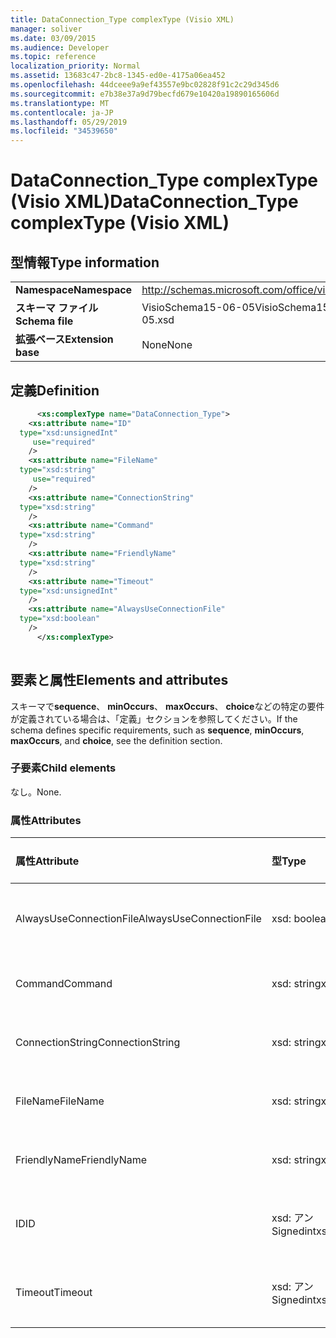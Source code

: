 ```yaml
---
title: DataConnection_Type complexType (Visio XML)
manager: soliver
ms.date: 03/09/2015
ms.audience: Developer
ms.topic: reference
localization_priority: Normal
ms.assetid: 13683c47-2bc8-1345-ed0e-4175a06ea452
ms.openlocfilehash: 44dceee9a9ef43557e9bc02828f91c2c29d345d6
ms.sourcegitcommit: e7b38e37a9d79becfd679e10420a19890165606d
ms.translationtype: MT
ms.contentlocale: ja-JP
ms.lasthandoff: 05/29/2019
ms.locfileid: "34539650"
---
```

# <a name="dataconnectiontype-complextype-visio-xml"></a><span data-ttu-id="7f054-102">DataConnection_Type complexType (Visio XML)</span><span class="sxs-lookup"><span data-stu-id="7f054-102">DataConnection_Type complexType (Visio XML)</span></span>

## <a name="type-information"></a><span data-ttu-id="7f054-103">型情報</span><span class="sxs-lookup"><span data-stu-id="7f054-103">Type information</span></span>

|||
|:-----|:-----|
|<span data-ttu-id="7f054-104">**Namespace**</span><span class="sxs-lookup"><span data-stu-id="7f054-104">**Namespace**</span></span> <br/> |http://schemas.microsoft.com/office/visio/2011/1/core  <br/> |
|<span data-ttu-id="7f054-105">**スキーマ ファイル**</span><span class="sxs-lookup"><span data-stu-id="7f054-105">**Schema file**</span></span> <br/> |<span data-ttu-id="7f054-106">VisioSchema15-06-05</span><span class="sxs-lookup"><span data-stu-id="7f054-106">VisioSchema15-2012-06-05.xsd</span></span>  <br/> |
|<span data-ttu-id="7f054-107">**拡張ベース**</span><span class="sxs-lookup"><span data-stu-id="7f054-107">**Extension base**</span></span> <br/> |<span data-ttu-id="7f054-108">None</span><span class="sxs-lookup"><span data-stu-id="7f054-108">None</span></span>  <br/> |
   
## <a name="definition"></a><span data-ttu-id="7f054-109">定義</span><span class="sxs-lookup"><span data-stu-id="7f054-109">Definition</span></span>

```XML
      <xs:complexType name="DataConnection_Type">
    <xs:attribute name="ID"
  type="xsd:unsignedInt"
     use="required"
    />
    <xs:attribute name="FileName"
  type="xsd:string"
     use="required"
    />
    <xs:attribute name="ConnectionString"
  type="xsd:string"
    />
    <xs:attribute name="Command"
  type="xsd:string"
    />
    <xs:attribute name="FriendlyName"
  type="xsd:string"
    />
    <xs:attribute name="Timeout"
  type="xsd:unsignedInt"
    />
    <xs:attribute name="AlwaysUseConnectionFile"
  type="xsd:boolean"
    />
      </xs:complexType>
      
```

## <a name="elements-and-attributes"></a><span data-ttu-id="7f054-110">要素と属性</span><span class="sxs-lookup"><span data-stu-id="7f054-110">Elements and attributes</span></span>

<span data-ttu-id="7f054-111">スキーマで**sequence**、 **minOccurs**、 **maxOccurs**、 **choice**などの特定の要件が定義されている場合は、「定義」セクションを参照してください。</span><span class="sxs-lookup"><span data-stu-id="7f054-111">If the schema defines specific requirements, such as **sequence**, **minOccurs**, **maxOccurs**, and **choice**, see the definition section.</span></span> 
  
### <a name="child-elements"></a><span data-ttu-id="7f054-112">子要素</span><span class="sxs-lookup"><span data-stu-id="7f054-112">Child elements</span></span>

<span data-ttu-id="7f054-113">なし。</span><span class="sxs-lookup"><span data-stu-id="7f054-113">None.</span></span>
  
### <a name="attributes"></a><span data-ttu-id="7f054-114">属性</span><span class="sxs-lookup"><span data-stu-id="7f054-114">Attributes</span></span>

|<span data-ttu-id="7f054-115">**属性**</span><span class="sxs-lookup"><span data-stu-id="7f054-115">**Attribute**</span></span>|<span data-ttu-id="7f054-116">**型**</span><span class="sxs-lookup"><span data-stu-id="7f054-116">**Type**</span></span>|<span data-ttu-id="7f054-117">**必須**</span><span class="sxs-lookup"><span data-stu-id="7f054-117">**Required**</span></span>|<span data-ttu-id="7f054-118">**説明**</span><span class="sxs-lookup"><span data-stu-id="7f054-118">**Description**</span></span>|<span data-ttu-id="7f054-119">**可能な値**</span><span class="sxs-lookup"><span data-stu-id="7f054-119">**Possible values**</span></span>|
|:-----|:-----|:-----|:-----|:-----|
|<span data-ttu-id="7f054-120">AlwaysUseConnectionFile</span><span class="sxs-lookup"><span data-stu-id="7f054-120">AlwaysUseConnectionFile</span></span>  <br/> |<span data-ttu-id="7f054-121">xsd: boolean</span><span class="sxs-lookup"><span data-stu-id="7f054-121">xsd:boolean</span></span>  <br/> |<span data-ttu-id="7f054-122">省略可能</span><span class="sxs-lookup"><span data-stu-id="7f054-122">optional</span></span>  <br/> ||<span data-ttu-id="7f054-123">Xsd: boolean 型の値。</span><span class="sxs-lookup"><span data-stu-id="7f054-123">Values of the xsd:boolean type.</span></span>  <br/> |
|<span data-ttu-id="7f054-124">Command</span><span class="sxs-lookup"><span data-stu-id="7f054-124">Command</span></span>  <br/> |<span data-ttu-id="7f054-125">xsd: string</span><span class="sxs-lookup"><span data-stu-id="7f054-125">xsd:string</span></span>  <br/> |<span data-ttu-id="7f054-126">省略可能</span><span class="sxs-lookup"><span data-stu-id="7f054-126">optional</span></span>  <br/> ||<span data-ttu-id="7f054-127">Xsd: string 型の値。</span><span class="sxs-lookup"><span data-stu-id="7f054-127">Values of the xsd:string type.</span></span>  <br/> |
|<span data-ttu-id="7f054-128">ConnectionString</span><span class="sxs-lookup"><span data-stu-id="7f054-128">ConnectionString</span></span>  <br/> |<span data-ttu-id="7f054-129">xsd: string</span><span class="sxs-lookup"><span data-stu-id="7f054-129">xsd:string</span></span>  <br/> |<span data-ttu-id="7f054-130">省略可能</span><span class="sxs-lookup"><span data-stu-id="7f054-130">optional</span></span>  <br/> ||<span data-ttu-id="7f054-131">Xsd: string 型の値。</span><span class="sxs-lookup"><span data-stu-id="7f054-131">Values of the xsd:string type.</span></span>  <br/> |
|<span data-ttu-id="7f054-132">FileName</span><span class="sxs-lookup"><span data-stu-id="7f054-132">FileName</span></span>  <br/> |<span data-ttu-id="7f054-133">xsd: string</span><span class="sxs-lookup"><span data-stu-id="7f054-133">xsd:string</span></span>  <br/> |<span data-ttu-id="7f054-134">必須</span><span class="sxs-lookup"><span data-stu-id="7f054-134">required</span></span>  <br/> ||<span data-ttu-id="7f054-135">Xsd: string 型の値。</span><span class="sxs-lookup"><span data-stu-id="7f054-135">Values of the xsd:string type.</span></span>  <br/> |
|<span data-ttu-id="7f054-136">FriendlyName</span><span class="sxs-lookup"><span data-stu-id="7f054-136">FriendlyName</span></span>  <br/> |<span data-ttu-id="7f054-137">xsd: string</span><span class="sxs-lookup"><span data-stu-id="7f054-137">xsd:string</span></span>  <br/> |<span data-ttu-id="7f054-138">省略可能</span><span class="sxs-lookup"><span data-stu-id="7f054-138">optional</span></span>  <br/> ||<span data-ttu-id="7f054-139">Xsd: string 型の値。</span><span class="sxs-lookup"><span data-stu-id="7f054-139">Values of the xsd:string type.</span></span>  <br/> |
|<span data-ttu-id="7f054-140">ID</span><span class="sxs-lookup"><span data-stu-id="7f054-140">ID</span></span>  <br/> |<span data-ttu-id="7f054-141">xsd: アン Signedint</span><span class="sxs-lookup"><span data-stu-id="7f054-141">xsd:unsignedInt</span></span>  <br/> |<span data-ttu-id="7f054-142">必須</span><span class="sxs-lookup"><span data-stu-id="7f054-142">required</span></span>  <br/> ||<span data-ttu-id="7f054-143">Xsd:/Signedint 型の値。</span><span class="sxs-lookup"><span data-stu-id="7f054-143">Values of the xsd:unsignedInt type.</span></span>  <br/> |
|<span data-ttu-id="7f054-144">Timeout</span><span class="sxs-lookup"><span data-stu-id="7f054-144">Timeout</span></span>  <br/> |<span data-ttu-id="7f054-145">xsd: アン Signedint</span><span class="sxs-lookup"><span data-stu-id="7f054-145">xsd:unsignedInt</span></span>  <br/> |<span data-ttu-id="7f054-146">省略可能</span><span class="sxs-lookup"><span data-stu-id="7f054-146">optional</span></span>  <br/> ||<span data-ttu-id="7f054-147">Xsd:/Signedint 型の値。</span><span class="sxs-lookup"><span data-stu-id="7f054-147">Values of the xsd:unsignedInt type.</span></span>  <br/> |
   

